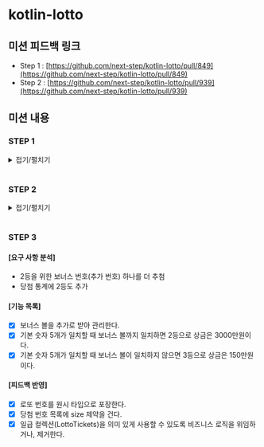 # kotlin-lotto

## 미션 피드백 링크

- Step 1 : [https://github.com/next-step/kotlin-lotto/pull/849](https://github.com/next-step/kotlin-lotto/pull/849)
- Step 2 : [https://github.com/next-step/kotlin-lotto/pull/939](https://github.com/next-step/kotlin-lotto/pull/939)

## 미션 내용

### STEP 1

<details>
<summary>접기/펼치기</summary>
<div markdown="1">

#### [요구 사항 분석]

- 쉼표(,)와 콜론(:) 구분자로 가진 문자열이 들어오면 각각 숫자 분리 후 총 합을 반환
- 쉼표와 콜론을 제외하고도 커스텀 구분자 지정 가능 ("//"와 "\n" 사이에 위치하는 문자)
  - 문자열 맨 앞에 "//"와 "\n" 가 존재하면, 그 사이에 있는 문자가 커스텀 구분자
  - `"//$\n1,2:3$4"` 이라면 "$"이 커스텀 구분자이고 합은 10(1+2+3+4) 반환
- 숫자 이외에 값, 음수가 전달되면 `RuntimeException` 예외 발생

#### [기능 목록]

- [x] 계산기 객체는 숫자 목록이 들어오면 각 숫자의 총 합을 반환한다.
- [x] 구분자 객체는 쉼표(,)를 구분자로 가진 문자열이 들어오면 숫자 목록으로 반환한다.
- [x] 구분자 객체는 콜론(:)를 구분자로 가진 문자열이 들어오면 숫자 목록으로 반환한다.
- [x] 구분자 객체는 쉼표(,)와 콜론(:) 구분자 여러개가 섞여서 들어와도 숫자 목록으로 반환한다.
- [x] 구분자 객체는 커스텀 구분자를 가진 문자열이 들어오면 숫자 목록으로 반환한다.
- [x] 숫자 이외의 값이 들어오면 RuntimeException 예외가 발생한다.
- [x] 음수가 들어오면 RuntimeException 예외가 발생한다.

#### [책임 분리]

- 입력 객체
  - 유효성 검사
- 계산기 객체
  - 각 숫자들의 총 합 계산
- 구분자 객체
  - 구분자 저장(관리)
  - 커스텀 구분자 판별
  - 각 구분자를 기준으로 숫자 분리

#### [피드백]

- [x] 입력값 분석 객체의 과도한 역할과 책임을 분리한다.
- [x] 각 객체들의 협력을 위한 StringCalculator 도메인 객체를 생성한다.
- [x] 객체가 생성된 이후, 별다른 준비과정없이 자신의 책임을 수행하기만하면 되는 상태로 수정한다.
- [x] 변수명과 메서드명을 명확해지도록 수정한다.

</div>
</details>

<br>

### STEP 2

<details>
<summary>접기/펼치기</summary>
<div markdown="1">

#### [요구 사항 분석]

- 로또 구입 금액 입력 시 구입 금액에 해당하는 로또 발급
- 로또 1장 가격은 1000원
- UI를 제외한 모든 로직에 단위 테스트(가급적 TDD)
- indent depth 2를 넘지 않기
- 함수 길이 15라인 이하

#### [기능 목록]

- [x] 구입 금액 기준으로 몇 회의 로또 게임이 가능한지 계산한다.
- [x] 로또 게임 1회 당 6개의 랜덤 번호를 받는다.
- [x] 구입 금액 만큼 게임 결과를 출력한다.
- [x] 지난 주 당첨 번호를 관리한다.
- [x] 로또 게임 1회에 대한 당첨 여부를 확인한다.
- [x] 로또 게임의 총 당첨 통계를 관리한다.
- [x] 로또 게임의 총 수익률을 계산한다.

#### [책임 분리]

- 로또 게임 (각 객체의 협력 객체)
  - 구입 금액 기준 로또 구입 가능 개수 계산
  - 당첨 통계 (몇등이 몇번인지)
  - 수익률 계산
- 로또 번호
  - 로또 번호 45개 관리
  - 6개 번호 랜덤 생성
- 당첨
  - 당첨 번호 관리
  - 당첨 여부 확인
- 당첨금
  - 각 등수의 당첨금 관리

#### [피드백]

- [x] 로또 게임(LottoGame) 객체를 제거하고 각 객체의 협력을 정리하기
- [x] 랜덤 번호 생성 역할을 새로운 객체로 분리한다

</div>
</details>

<br>

### STEP 3

#### [요구 사항 분석]

- 2등을 위한 보너스 번호(추가 번호) 하나를 더 추첨
- 당첨 통계에 2등도 추가

#### [기능 목록]

- [x] 보너스 볼을 추가로 받아 관리한다.
- [x] 기본 숫자 5개가 일치할 때 보너스 볼까지 일치하면 2등으로 상금은 3000만원이다.
- [x] 기본 숫자 5개가 일치할 때 보너스 볼이 일치하지 않으면 3등으로 상금은 150만원이다.

#### [피드백 반영]

- [x] 로또 번호를 원시 타입으로 포장한다.
- [x] 당첨 번호 목록에 size 제약을 건다.
- [x] 일급 컬렉션(LottoTickets)을 의미 있게 사용할 수 있도록 비즈니스 로직을 위임하거나, 제거한다.
